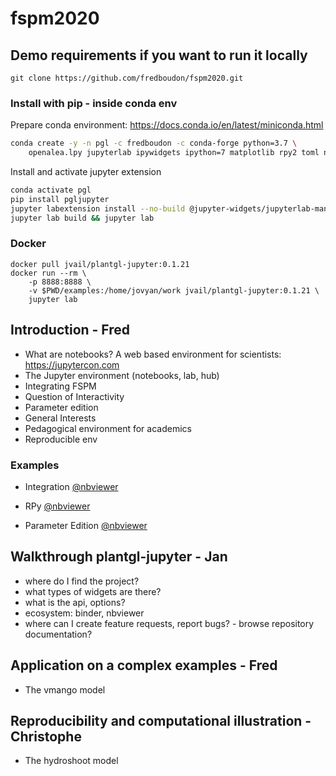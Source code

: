 # fspm2020


## Demo requirements if you want to run it locally

`git clone https://github.com/fredboudon/fspm2020.git`

### Install with pip - inside conda env

Prepare conda environment: https://docs.conda.io/en/latest/miniconda.html

```bash
conda create -y -n pgl -c fredboudon -c conda-forge python=3.7 \
    openalea.lpy jupyterlab ipywidgets ipython=7 matplotlib rpy2 toml nodejs
```

Install and activate jupyter extension

```bash
conda activate pgl
pip install pgljupyter
jupyter labextension install --no-build @jupyter-widgets/jupyterlab-manager
jupyter lab build && jupyter lab
```

### Docker

```
docker pull jvail/plantgl-jupyter:0.1.21
docker run --rm \
    -p 8888:8888 \
    -v $PWD/examples:/home/jovyan/work jvail/plantgl-jupyter:0.1.21 \
    jupyter lab
```

## Introduction - Fred

* What are notebooks? A web based environment for scientists: https://jupytercon.com
* The Jupyter environment (notebooks, lab, hub)
* Integrating FSPM
* Question of Interactivity
* Parameter edition
* General Interests
* Pedagogical environment for academics
* Reproducible env

### Examples

* Integration [@nbviewer](https://nbviewer.jupyter.org/github/fredboudon/fspm2020/blob/master/examples/Integration.ipynb)

* RPy [@nbviewer](https://nbviewer.jupyter.org/github/fredboudon/fspm2020/blob/master/examples/RPy.ipynb)

* Parameter Edition [@nbviewer](https://nbviewer.jupyter.org/github/fredboudon/fspm2020/blob/master/examples/parameters/ParameterEdition.ipynb)


## Walkthrough plantgl-jupyter - Jan
* where do I find the project?
* what types of widgets are there?
* what is the api, options?
* ecosystem: binder, nbviewer
* where can I create feature requests, report bugs? - browse repository documentation?

## Application on a complex examples - Fred

* The vmango model

## Reproducibility and computational illustration - Christophe

* The hydroshoot model
